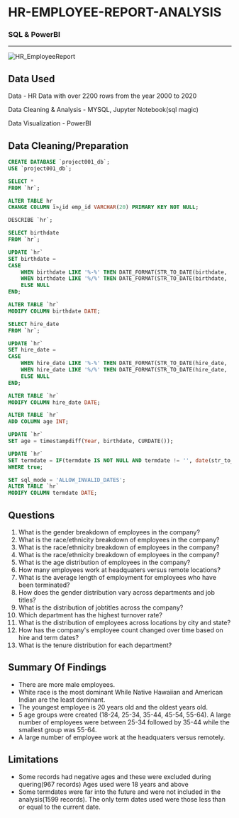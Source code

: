 # HR-EMPLOYEE-REPORT-ANALYSIS 
### SQL & PowerBI
---
![HR_EmployeeReport](https://github.com/user-attachments/assets/2fc1fb89-964f-4dbb-9a05-8e7290c089dd)

## Data Used
Data - HR Data with over 2200 rows from the year 2000 to 2020

Data Cleaning & Analysis - MYSQL, Jupyter Notebook(sql magic)

Data Visualization - PowerBI

## Data Cleaning/Preparation

```sql
CREATE DATABASE `project001_db`;
USE `project001_db`;
```

```sql
SELECT *
FROM `hr`;
```

```sql
ALTER TABLE hr
CHANGE COLUMN ï»¿id emp_id VARCHAR(20) PRIMARY KEY NOT NULL;
```

```sql
DESCRIBE `hr`;
```

```sql
SELECT birthdate
FROM `hr`;
```

```sql
UPDATE `hr`
SET birthdate =
CASE
    WHEN birthdate LIKE '%-%' THEN DATE_FORMAT(STR_TO_DATE(birthdate, '%m-%d-%Y'), '%Y-%m-%d')
    WHEN birthdate LIKE '%/%' THEN DATE_FORMAT(STR_TO_DATE(birthdate, '%m/%d/%Y'), '%Y-%m-%d')
    ELSE NULL
END;
```

```sql
ALTER TABLE `hr`
MODIFY COLUMN birthdate DATE;
```

```sql
SELECT hire_date
FROM `hr`;
```

```sql
UPDATE `hr`
SET hire_date = 
CASE 
    WHEN hire_date LIKE '%-%' THEN DATE_FORMAT(STR_TO_DATE(hire_date, '%m-%d-%Y'), '%Y-%m-%d')
    WHEN hire_date LIKE '%/%' THEN DATE_FORMAT(STR_TO_DATE(hire_date, '%m/%d/%Y'), '%Y-%m-%d')
    ELSE NULL
END;
```

```sql
ALTER TABLE `hr`
MODIFY COLUMN hire_date DATE;
```

```sql
ALTER TABLE `hr`
ADD COLUMN age INT;
```

```sql
UPDATE `hr`
SET age = timestampdiff(Year, birthdate, CURDATE());
```

```sql
UPDATE `hr`
SET termdate = IF(termdate IS NOT NULL AND termdate != '', date(str_to_date(termdate, '%Y-%m-%d %H:%i:%s UTC')), '0000:00:00')
WHERE true;
```

```sql
SET sql_mode = 'ALLOW_INVALID_DATES';
ALTER TABLE `hr` 
MODIFY COLUMN termdate DATE;
```

## Questions
1. What is the gender breakdown of employees in the company?
2. What is the race/ethnicity breakdown of employees in the company?
3. What is the race/ethnicity breakdown of employees in the company?
4. What is the race/ethnicity breakdown of employees in the company?
5. What is the age distribution of employees in the company?
6. How many employees work at headquaters versus remote locations?
7. What is the average length of employment for employees who have been terminated?
8. How does the gender distribution vary across departments and job titles?
9. What is the distribution of jobtitles across the company?
10. Which department has the highest turnover rate?
11. What is the distribution of employees across locations by city and state?
12. How has the company's employee count changed over time based on hire and term dates?
13. What is the tenure distribution for each department?

## Summary Of Findings
- There are more male employees.
- White race is the most dominant While Native Hawaiian and American Indian are the least dominant.
- The youngest employee is 20 years old and the oldest years old.
- 5 age groups were created (18-24, 25-34, 35-44, 45-54, 55-64). A large number of employees were between 25-34 followed by 35-44 while the smallest group was 55-64.
- A large number of employee work at the headquaters versus remotely.

## Limitations
- Some records had negative ages and these were excluded during quering(967 records) Ages used were 18 years and above
- Some termdates were far into the future and were not included in the analysis(1599 records). The only term dates used were those less than or equal to the current date.

